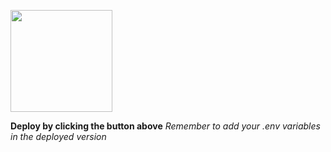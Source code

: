 [<img src="https://cdn.gomix.com/2bdfb3f8-05ef-4035-a06e-2043962a3a13%2Fremix-button.svg" width="163px" />](https://glitch.com/edit/#!/import/github/a-HamedEG/Blogy-api)

**Deploy by clicking the button above**
_Remember to add your .env variables in the deployed version_
